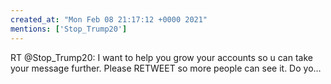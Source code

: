 ```yaml
---
created_at: "Mon Feb 08 21:17:12 +0000 2021"
mentions: ['Stop_Trump20']
---
```


RT @Stop_Trump20: I want to help you grow your accounts so u can take your message further. Please RETWEET so more people can see it. Do yo…